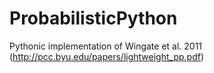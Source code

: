# ProbabilisticPython
Pythonic implementation of Wingate et al. 2011 (http://pcc.byu.edu/papers/lightweight_pp.pdf)
